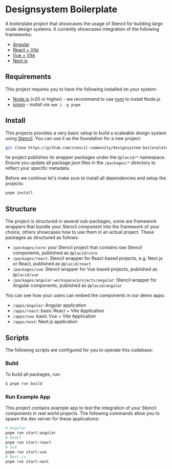 Designsystem Boilerplate
========================

A boilerplate project that showcases the usage of Stencil for building large scale design systems. It currently showcases integration of the following frameworks:

- [Angular](https://angular.dev/)
- [React + Vite](https://react.dev/)
- [Vue + Vite](https://vuejs.org/)
- [Next.js](https://nextjs.org/)

## Requirements

This project requires you to have the following installed on your system:

- [Node.js](https://nodejs.org/en) (v20 or higher) - we recommend to use [nvm](https://github.com/nvm-sh/nvm) to install Node.js
- [pnpm](https://pnpm.io/) - install via `npm i -g pnpm`

## Install

This projects provides a very basic setup to build a scaleable design system using [Stencil](https://stenciljs.com/). You can use it as the foundation for a new project:

```sh
git clone https://github.com/stencil-community/designsystem-boilerplate.git ./my-project
```

he project publishes its wrapper packages under the `@placid/*` namespace. Ensure you update all package.json files in the `/packages/*` directory to reflect your specific metadata.

Before we continue let's make sure to install all dependencies and setup the projects:

```sh
pnpm install
```

## Structure

The project is structured in several sub-packages, some are framework wrappers that bundle your Stencil component into the framework of your choice, others showcases how to use them in an actual project. These packages as structured as follows:

- `/packages/core`: your Stencil project that contains raw Stencil components, published as `@placid/core`
- `/packages/react`: Stencil wrapper for React based projects, e.g. Next.js or React, published as `@placid/react`
- `/packages/vue`: Stencil wrapper for Vue based projects, published as `@placid/vue`
- `/packages/angular-workspace/projects/angular`: Stencil wrapper for Angular components, published as `@placid/angular`

You can see how your users can embed the components in our demo apps:

- `/apps/angular`: Angular application
- `/apps/react`: basic React + Vite Application
- `/apps/vue`: basic Vue + Vite Application
- `/apps/next`: Next.js application

## Scripts

The following scripts are configured for you to operate this codebase:

### Build

To build all packages, run:

```sh
$ pnpm run build
```

### Run Example App

This project contains example app to test the integration of your Stencil components in real world projects. The following commands allow you to spawn the dev server for these applications:

```sh
# Angular
pnpm run start:angular
# React
pnpm run start:react
# Vue
pnpm run start:vue
# Next.js
pnpm run start:next
```